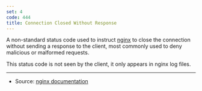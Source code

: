 ```yaml
---
set: 4
code: 444
title: Connection Closed Without Response
---
```


A non-standard status code used to instruct [nginx][2] to close the
connection without sending a response to the client, most commonly used
to deny malicious or malformed requests.

This status code is not seen by the client, it only appears in nginx log
files.

---

* Source: [nginx documentation][1]

[1]: <http://nginx.org/en/docs/http/ngx_http_rewrite_module.html#return>
[2]: <http://nginx.org>
